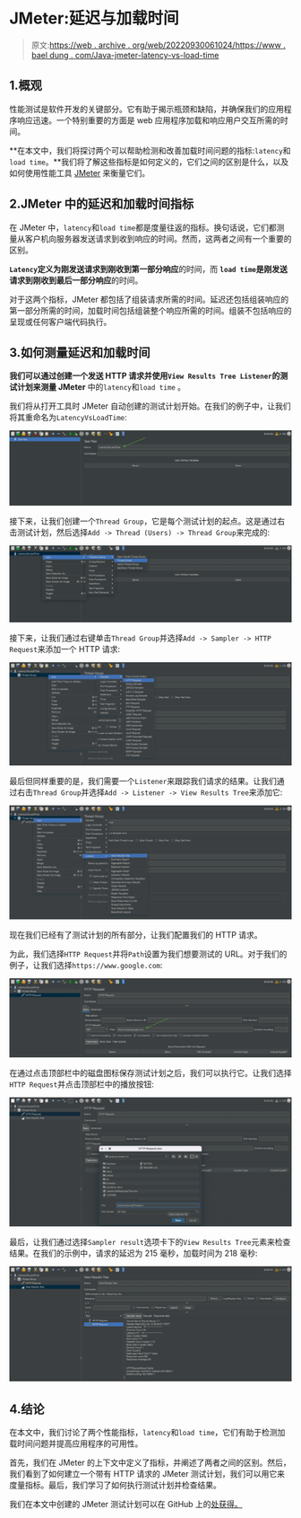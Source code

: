 # JMeter:延迟与加载时间

> 原文:[https://web . archive . org/web/20220930061024/https://www . bael dung . com/Java-jmeter-latency-vs-load-time](https://web.archive.org/web/20220930061024/https://www.baeldung.com/java-jmeter-latency-vs-load-time)

## 1.概观

性能测试是软件开发的关键部分。它有助于揭示瓶颈和缺陷，并确保我们的应用程序响应迅速。一个特别重要的方面是 web 应用程序加载和响应用户交互所需的时间。

**在本文中，我们将探讨两个可以帮助检测和改善加载时间问题的指标:`latency`和`load time`。**我们将了解这些指标是如何定义的，它们之间的区别是什么，以及如何使用性能工具 [JMeter](/web/20221209001534/https://www.baeldung.com/jmeter) 来衡量它们。

## 2.JMeter 中的延迟和加载时间指标

在 JMeter 中，`latency`和`load time`都是度量往返的指标。换句话说，它们都测量从客户机向服务器发送请求到收到响应的时间。然而，这两者之间有一个重要的区别。

**`Latency`定义为刚发送请求到刚收到第一部分响应**的时间，而 **`load time`是刚发送请求到刚收到最后一部分响应**的时间。

对于这两个指标，JMeter 都包括了组装请求所需的时间。延迟还包括组装响应的第一部分所需的时间，加载时间包括组装整个响应所需的时间。组装不包括响应的呈现或任何客户端代码执行。

## 3.如何测量延迟和加载时间

**我们可以通过创建一个发送 HTTP 请求并使用`View Results Tree Listener`的测试计划来测量 JMeter** 中的`latency`和`load time` 。

我们将从打开工具时 JMeter 自动创建的测试计划开始。在我们的例子中，让我们将其重命名为`LatencyVsLoadTime`:

[![Screenshot of a JMeter test plan](img/4e21604994c4e3dc6c6858b8e759700d.png)](/web/20221209001534/https://www.baeldung.com/wp-content/uploads/2022/10/2_test-plan-e1664110726752.png)

接下来，让我们创建一个`Thread Group`，它是每个测试计划的起点。这是通过右击测试计划，然后选择`Add -> Thread (Users) -> Thread Group`来完成的:

[![JMeter screenshot on how to create a Thread Group](img/e5eebdd245347e80f99ae93520d676b3.png)](/web/20221209001534/https://www.baeldung.com/wp-content/uploads/2022/10/2_thread-group-e1664110971895.png)

接下来，让我们通过右键单击`Thread Group`并选择`Add -> Sampler -> HTTP Request`来添加一个 HTTP 请求:

[![JMeter screenshot on how to create an http request sampler](img/41b9560982d96aceaba7cbde51d9c17e.png)](/web/20221209001534/https://www.baeldung.com/wp-content/uploads/2022/10/http-request-create.png)

最后但同样重要的是，我们需要一个`Listener`来跟踪我们请求的结果。让我们通过右击`Thread Group`并选择`Add -> Listener -> View Results Tree`来添加它:

[![JMeter screenshot on how to create a View Results Tree Listener](img/03b7245a2ea60bb04c3a2eb17ff4831a.png)](/web/20221209001534/https://www.baeldung.com/wp-content/uploads/2022/10/view-results-tree.png)

现在我们已经有了测试计划的所有部分，让我们配置我们的 HTTP 请求。

为此，我们选择`HTTP Request`并将`Path`设置为我们想要测试的 URL。对于我们的例子，让我们选择`https://www.google.com`:

[![JMeter screenshot on how to configure an http request](img/26f98f3d648ba9e2ef0f1c7f2c8b40bf.png)](/web/20221209001534/https://www.baeldung.com/wp-content/uploads/2022/10/2_http-request-configure.png)

在通过点击顶部栏中的磁盘图标保存测试计划之后，我们可以执行它。让我们选择`HTTP Request`并点击顶部栏中的播放按钮:

[![JMeter screenshot on how to save a test plan](img/805f30a5841563b4fa3dc3be8dfbfd90.png)](/web/20221209001534/https://www.baeldung.com/wp-content/uploads/2022/10/2_test-plan-save.png)

最后，让我们通过选择`Sampler result`选项卡下的`View Results Tree`元素来检查结果。在我们的示例中，请求的延迟为 215 毫秒，加载时间为 218 毫秒:

[![Screenshot of JMeter test results of an http request](img/2c332b2a7fa582cf5011ffff54c2c1e0.png)](/web/20221209001534/https://www.baeldung.com/wp-content/uploads/2022/10/test-restults.png)

## 4.结论

在本文中，我们讨论了两个性能指标，`latency`和`load time`，它们有助于检测加载时间问题并提高应用程序的可用性。

首先，我们在 JMeter 的上下文中定义了指标，并阐述了两者之间的区别。然后，我们看到了如何建立一个带有 HTTP 请求的 JMeter 测试计划，我们可以用它来度量指标。最后，我们学习了如何执行测试计划并检查结果。

我们在本文中创建的 JMeter 测试计划可以在 GitHub 上的[处获得。](https://web.archive.org/web/20221209001534/https://github.com/eugenp/tutorials/tree/master/jmeter)